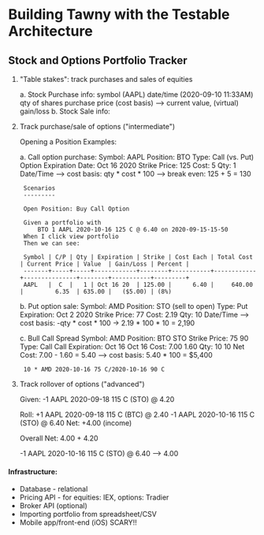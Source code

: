 # Building Tawny with the Testable Architecture

## Stock and Options Portfolio Tracker

1. "Table stakes": track purchases and sales of equities

    a. Stock Purchase info:
        symbol (AAPL)
        date/time (2020-09-10 11:33AM)
        qty of shares
        purchase price (cost basis)
        --> current value, (virtual) gain/loss
    b. Stock Sale info:

2. Track purchase/sale of options ("intermediate")

   Opening a Position Examples:

    a. Call option purchase:
        Symbol: AAPL
        Position: BTO
        Type: Call (vs. Put)
        Option Expiration Date: Oct 16 2020
        Strike Price: 125
        Cost: 5
        Qty: 1
        Date/Time
        --> cost basis: qty * cost * 100
        --> break even: 125 + 5 = 130

        Scenarios
        ---------

        Open Position: Buy Call Option

        Given a portfolio with
            BTO 1 AAPL 2020-10-16 125 C @ 6.40 on 2020-09-15-15-50
        When I click view portfolio
        Then we can see:

        Symbol | C/P | Qty | Expiration | Strike | Cost Each | Total Cost | Current Price | Value  | Gain/Loss | Percent |
        -------+-----+-----+------------+--------+-----------+------------+---------------+--------+-----------+---------+
        AAPL   |  C  |   1 | Oct 16 20  | 125.00 |      6.40 |     640.00 |         6.35  | 635.00 |   ($5.00) | (8%)

    b. Put option sale:
        Symbol: AMD
        Position: STO (sell to open)
        Type: Put
        Expiration: Oct 2 2020
        Strike Price: 77
        Cost: 2.19
        Qty: 10
        Date/Time
        --> cost basis: -qty * cost * 100 -> 2.19 * 100 * 10 = 2,190

    c. Bull Call Spread
        Symbol: AMD
        Position:       BTO           STO
        Strike Price:   75            90
        Type:           Call          Call
        Expiration:     Oct 16        Oct 16
        Cost:           7.00          1.60
        Qty:            10            10
        Net Cost:          7.00 - 1.60 = 5.40
        --> cost basis: 5.40 * 100 = $5,400

        10 * AMD 2020-10-16 75 C/2020-10-16 90 C

3. Track rollover of options ("advanced")

   Given: -1 AAPL 2020-09-18 115 C (STO) @ 4.20

   Roll:
      +1 AAPL 2020-09-18 115 C (BTC) @ 2.40
      -1 AAPL 2020-10-16 115 C (STO) @ 6.40
      Net:                            +4.00 (income)

   Overall Net: 4.00 + 4.20

   -1 AAPL 2020-10-16 115 C (STO) @ 6.40 --> 4.00

#### Infrastructure:

* Database - relational
* Pricing API - for equities: IEX, options: Tradier
* Broker API (optional)
* Importing portfolio from spreadsheet/CSV
* Mobile app/front-end (iOS) SCARY!!
